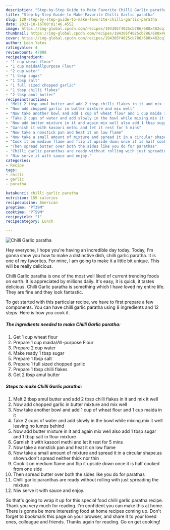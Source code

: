 ```yaml
---
description: "Step-by-Step Guide to Make Favorite Chilli Garlic paratha"
title: "Step-by-Step Guide to Make Favorite Chilli Garlic paratha"
slug: 120-step-by-step-guide-to-make-favorite-chilli-garlic-paratha
date: 2021-10-16T00:01:46.455Z
image: https://img-global.cpcdn.com/recipes/194305f4025cb786/680x482cq70/chilli-garlic-paratha-recipe-main-photo.jpg
thumbnail: https://img-global.cpcdn.com/recipes/194305f4025cb786/680x482cq70/chilli-garlic-paratha-recipe-main-photo.jpg
cover: https://img-global.cpcdn.com/recipes/194305f4025cb786/680x482cq70/chilli-garlic-paratha-recipe-main-photo.jpg
author: Leon Yates
ratingvalue: 4
reviewcount: 47008
recipeingredient:
- "1 cup wheat flour"
- "1 cup maidaAllpurpose Flour"
- "2 cup water"
- "1 tbsp sugar"
- "1 tbsp salt"
- "1 full sized chopped garlic"
- "1 tbsp chilli flakes"
- "2 tbsp amul butter"
recipeinstructions:
- "Melt 2 tbsp amul butter and add 2 tbsp chilli flakes in it and mix it well"
- "Now add chopped garlic in butter mixture and mix well"
- "Now take another bowl and add 1 cup of wheat flour and 1 cup maida in it"
- "Take 2 cups of water and add slowly in the bowl while mixing.mix it well leaving no lumps behind"
- "Now add butter mixture in it and again mix well also add 1 tbsp sugar and 1 tbsp salt in flour mixture"
- "Garnish it with kasoori methi and let it rest for 5 mins"
- "Now take a nonstick pan and heat it on low flame"
- "Now take a small amount of mixture and spread it in a circular shape.as shown.don&#39;t spread neither thick nor thin"
- "Cook it on medium flame and flip it upside down once it is half cooked from one side"
- "Then spread butter over both the sides like you do for parathas"
- "Chilli garlic paranthas are ready without rolling with just spreading the mixture"
- "Niw serve it with sauce and enjoy."
categories:
- Recipe
tags:
- chilli
- garlic
- paratha

katakunci: chilli garlic paratha 
nutrition: 155 calories
recipecuisine: American
preptime: "PT39M"
cooktime: "PT59M"
recipeyield: "1"
recipecategory: Lunch

---
```



![Chilli Garlic paratha](https://img-global.cpcdn.com/recipes/194305f4025cb786/680x482cq70/chilli-garlic-paratha-recipe-main-photo.jpg)

Hey everyone, I hope you're having an incredible day today. Today, I'm gonna show you how to make a distinctive dish, chilli garlic paratha. It is one of my favorites. For mine, I am going to make it a little bit unique. This will be really delicious.

Chilli Garlic paratha is one of the most well liked of current trending foods on earth. It is appreciated by millions daily. It's easy, it is quick, it tastes delicious. Chilli Garlic paratha is something which I have loved my entire life. They are fine and they look fantastic.




To get started with this particular recipe, we have to first prepare a few components. You can have chilli garlic paratha using 8 ingredients and 12 steps. Here is how you cook it.

<!--inarticleads1-->

##### The ingredients needed to make Chilli Garlic paratha:

1. Get 1 cup wheat flour
1. Prepare 1 cup maida/All-purpose Flour
1. Prepare 2 cup water
1. Make ready 1 tbsp sugar
1. Prepare 1 tbsp salt
1. Prepare 1 full sized chopped garlic
1. Prepare 1 tbsp chilli flakes
1. Get 2 tbsp amul butter




<!--inarticleads2-->

##### Steps to make Chilli Garlic paratha:

1. Melt 2 tbsp amul butter and add 2 tbsp chilli flakes in it and mix it well
1. Now add chopped garlic in butter mixture and mix well
1. Now take another bowl and add 1 cup of wheat flour and 1 cup maida in it
1. Take 2 cups of water and add slowly in the bowl while mixing.mix it well leaving no lumps behind
1. Now add butter mixture in it and again mix well also add 1 tbsp sugar and 1 tbsp salt in flour mixture
1. Garnish it with kasoori methi and let it rest for 5 mins
1. Now take a nonstick pan and heat it on low flame
1. Now take a small amount of mixture and spread it in a circular shape.as shown.don&#39;t spread neither thick nor thin
1. Cook it on medium flame and flip it upside down once it is half cooked from one side
1. Then spread butter over both the sides like you do for parathas
1. Chilli garlic paranthas are ready without rolling with just spreading the mixture
1. Niw serve it with sauce and enjoy.




So that's going to wrap it up for this special food chilli garlic paratha recipe. Thank you very much for reading. I'm confident you can make this at home. There is gonna be more interesting food at home recipes coming up. Don't forget to bookmark this page on your browser, and share it to your loved ones, colleague and friends. Thanks again for reading. Go on get cooking!
